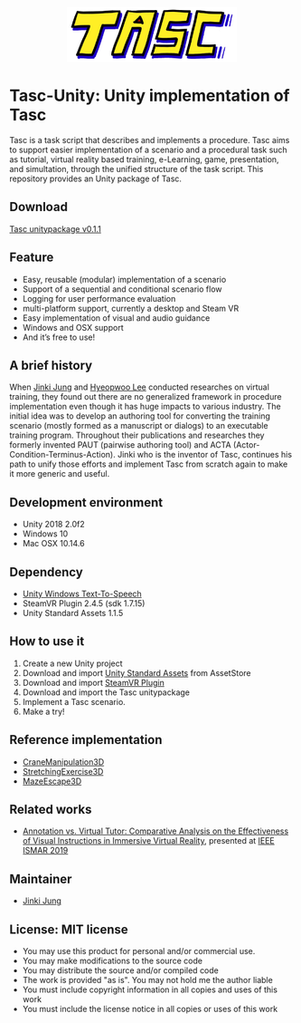 <p align="center">
  <img src="https://github.com/JinkiJung/Tasc-Unity/blob/master/Assets/Resources/Tasc/Texture/Tasc-logo-small.png?raw=true">
</p>

# Tasc-Unity: Unity implementation of Tasc
Tasc is a task script that describes and implements a procedure. Tasc aims to support easier implementation of a scenario and a procedural task such as tutorial, virtual reality based training, e-Learning, game, presentation, and simultation, through the unified structure of the task script. This repository provides an Unity package of Tasc.

## Download
[Tasc unitypackage v0.1.1](https://github.com/JinkiJung/Tasc-Unity/raw/master/Tasc0.1.1.unitypackage)

## Feature
- Easy, reusable (modular) implementation of a scenario
- Support of a sequential and conditional scenario flow
- Logging for user performance evaluation
- multi-platform support, currently a desktop and Steam VR
- Easy implementation of visual and audio guidance
- Windows and OSX support
- And it’s free to use!

## A brief history

When [Jinki Jung](https://jinkijung.github.io/) and [Hyeopwoo Lee](https://github.com/orgs/VirtualityForSafety/people/opo6954) conducted researches on virtual training, they found out there are no generalized framework in procedure implementation even though it has huge impacts to various industry. The initial idea was to develop an authoring tool for converting the training scenario (mostly formed as a manuscript or dialogs) to an executable training program. Throughout their publications and researches they formerly invented PAUT (pairwise authoring tool) and ACTA (Actor-Condition-Terminus-Action). Jinki who is the inventor of Tasc, continues his path to unify those efforts and implement Tasc from scratch again to make it more generic and useful. 

## Development environment
* Unity 2018 2.0f2
* Windows 10 
* Mac OSX 10.14.6

## Dependency
- [Unity Windows Text-To-Speech](https://github.com/VirtualityForSafety/UnityWindowsTTS)
- SteamVR Plugin 2.4.5 (sdk 1.7.15)
- Unity Standard Assets 1.1.5

## How to use it
1. Create a new Unity project
2. Download and import [Unity Standard Assets](https://assetstore.unity.com/packages/essentials/asset-packs/standard-assets-32351) from AssetStore
3. Download and import [SteamVR Plugin](https://assetstore.unity.com/packages/tools/integration/steamvr-plugin-32647)
4. Download and import the Tasc unitypackage
5. Implement a Tasc scenario.
6. Make a try!

## Reference implementation
- [CraneManipulation3D](https://github.com/VirtualityForSafety/CraneManipulation3D)
- [StretchingExercise3D](https://github.com/VirtualityForSafety/StretchingExercise3D)
- [MazeEscape3D](https://github.com/VirtualityForSafety/MazeEscape3D)

## Related works
- [Annotation vs. Virtual Tutor: Comparative Analysis on the Effectiveness of Visual Instructions in Immersive Virtual Reality](https://www.researchgate.net/publication/336592427_Annotation_vs_Virtual_Tutor_Comparative_Analysis_on_the_Effectiveness_of_Visual_Instructions_in_Immersive_Virtual_Reality), presented at [IEEE ISMAR 2019](https://www.ismar19.org/)

## Maintainer
- [Jinki Jung](https://jinkijung.github.io/)

## License: MIT license
 - You may use this product for personal and/or commercial use.
 - You may make modifications to the source code
 - You may distribute the source and/or compiled code
 - The work is provided "as is". You may not hold me the author liable
 - You must include copyright information in all copies and uses of this work
 - You must include the license notice in all copies or uses of this work
 
